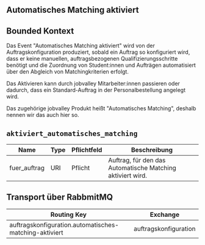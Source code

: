 ## Automatisches Matching aktiviert

## Bounded Kontext

Das Event "Automatisches Matching aktiviert" wird von der Auftragskonfiguration produziert, sobald ein Auftrag so konfiguriert wird, dass er keine manuellen, auftragsbezogenen Qualifizierungsschritte benötigt und die Zuordnung von Student:innen und Aufträgen automatisiert über den Abgleich von Matchingkriterien erfolgt.

Das Aktivieren kann durch jobvalley Mitarbeiter:innen passieren oder dadurch, dass ein Standard-Auftrag in der Personalbestellung angelegt wird.

Das zugehörige jobvalley Produkt heißt "Automatisches Matching", deshalb nennen wir das auch hier so.

## `aktiviert_automatisches_matching`

| Name         | Type | Pflichtfeld | Beschreibung                                                     |
| ------------ | ---- | ----------- | ---------------------------------------------------------------- |
| fuer_auftrag | URI  | Pflicht     | Auftrag, für den das Automatische Matching aktiviert wird. |

## Transport über RabbmitMQ

| Routing Key                                                 | Exchange              |
| ----------------------------------------------------------- | --------------------- |
| auftragskonfiguration.automatisches-matching-aktiviert | auftragskonfiguration |
